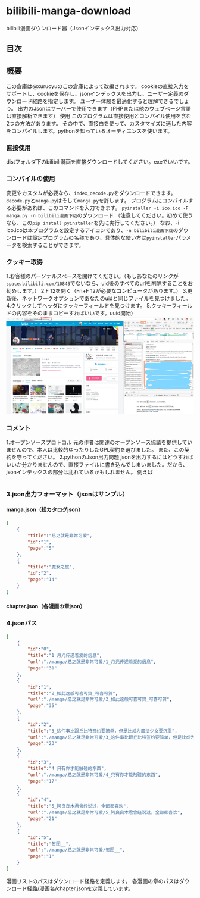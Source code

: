 # bilibili-manga-download

bilibili漫画ダウンロード器（Jsonインデックス出力対応）

## 目次

## 概要
この倉庫は@xuruoyuのこの倉庫によって改編されます。
cookieの直接入力をサポートし、cookieを保存し、jsonインデックスを出力し、ユーザー定義のダウンロード経路を指定します。
ユーザー体験を最適化すると理解できるでしょう。
出力のJsonはサーバーで使用できます（PHPまたは他のウェブページ言語は直接解析できます）
使用
このプログラムは直接使用とコンパイル使用を含む2つの方法があります。
その中で、直接白を使って、カスタマイズに適した内容をコンパイルします。pythonを知っているオーディエンスを使います。

### 直接使用

distフォルダ下のbilibili漫画を直接ダウンロードしてください。exeでいいです。

### コンパイルの使用

変更やカスタムが必要なら、`index_decode.py`をダウンロードできます。`decode.py`と`manga.py`はそして`manga.py`を許します。
プログラムにコンパイルする必要があれば、このコマンドを入力できます。
`pyinstaller -i ico.ico -F manga.py -n bilibili漫画下载`のダウンロード
（注意してください。初めて使うなら、この`pip install pyinstaller`を先に実行してください。）
なお、-i ico.icoは本プログラムを設定するアイコンであり、`-n bilibili漫画下载`のダウンロードは設定プログラムの名称であり、具体的な使い方は`pyinstaller`パラメータを検索することができます。

### クッキー取得

1.お客様のパーソナルスペースを開けてください。（もしあなたのリンクが`space.bilibili.com/10843`でないなら、uid後のすべてのurlを削除することをお勧めします。）
2.F 12を開く（Fn+F 12が必要なコンピュータがあります。）
3.更新後、ネットワークオプションであなたのuidと同じファイルを見つけました。
4.クリックしてヘッダにクッキーフィールドを見つけます。
5.クッキーフィールドの内容をそのままコピーすればいいです。uuid開始）
![实例](./截图/1.png)

### コメント
1.オープンソースプロトコル
元の作者は関連のオープンソース協議を提供していませんので、本人は比較的ゆったりしたGPL契約を選びました。
また、この契約を守ってください。
2.pythonのJson出力問題
jsonを出力するにはどうすればいいか分かりませんので、直接ファイルに書き込んでしまいました。だから、jsonインデックスの部分は乱れているかもしれません。
例えば
```python

```

### 3.json出力フォーマット（jsonはサンプル）

#### manga.json（総カタログjson）

```json
[
    {
        "title":"总之就是非常可爱",
        "id":"1",
        "page":"5"
    },
    {
        "title":"魔女之旅",
        "id":"2",
        "page":"14"
    }
]
```

#### chapter.json（各漫画の章json）

### 4.jsonパス

```json
[
    {
        "id":"0",
        "title":"1_月光传递着爱的信息",
        "url":"./manga/总之就是非常可爱/1_月光传递着爱的信息",
        "page":"31"
    },
    {
        "id":"1",
        "title":"2_如此这般可喜可贺_可喜可贺",
        "url":"./manga/总之就是非常可爱/2_如此这般可喜可贺_可喜可贺",
        "page":"35"
    },
    {
        "id":"2",
        "title":"3_这件事比跟丘比特签约要简单，但是比成为魔法少女要沉重",
        "url":"./manga/总之就是非常可爱/3_这件事比跟丘比特签约要简单，但是比成为魔法少女要沉重",
        "page":"23"
    },
    {
        "id":"3",
        "title":"4_只有你才能触碰的东西",
        "url":"./manga/总之就是非常可爱/4_只有你才能触碰的东西",
        "page":"17"
    },
    {
        "id":"4",
        "title":"5_阿良良木君曾经说过，全部都喜欢",
        "url":"./manga/总之就是非常可爱/5_阿良良木君曾经说过，全部都喜欢",
        "page":"21"
    },
    {
        "id":"5",
        "title":"贺图__",
        "url":"./manga/总之就是非常可爱/贺图__",
        "page":"1"
    }
]
```

漫画リストのパスはダウンロード経路を定義します。
各漫画の章のパスはダウンロード経路/漫画名/chapter.jsonを定義しています。